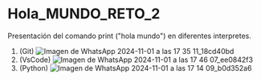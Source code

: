 # Hola_MUNDO_RETO_2
Presentación del comando print ("hola mundo") en diferentes interpretes.
1. (Git)
![Imagen de WhatsApp 2024-11-01 a las 17 35 11_18cd40bd](https://github.com/user-attachments/assets/d5a2957e-18d3-4df3-ba44-09b01bb53768) 
2.  (VsCode)
![Imagen de WhatsApp 2024-11-01 a las 17 46 07_ee0842f3](https://github.com/user-attachments/assets/130b9739-949c-4657-a4d3-5c0a8f44baac)
3. (Python)
![Imagen de WhatsApp 2024-11-01 a las 17 14 09_b0d352a6](https://github.com/user-attachments/assets/e1ee81eb-a27d-4258-b26f-5e87cb384c55) 
